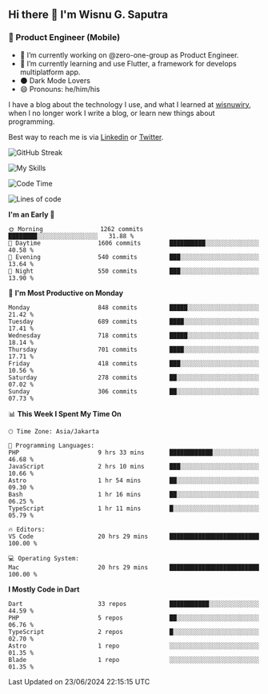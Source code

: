 ## Hi there 👋 I'm Wisnu G. Saputra

### :mobile_phone_off: Product Engineer (Mobile)

- 🔭 I’m currently working on @zero-one-group as Product Engineer.
- 🌱 I’m currently learning and use Flutter, a framework for develops multiplatform app.
- 🌑 Dark Mode Lovers
- 😄 Pronouns: he/him/his

I have a blog about the technology I use, and what I learned at [wisnuwiry](https://wisnuwiry.space/), when I no longer work I write a blog, or learn new things about programming.

Best way to reach me is via [Linkedin](https://www.linkedin.com/in/wisnu-saputra/) or [Twitter](https://twitter.com/wisnuwiry).

![GitHub Streak](https://streak-stats.demolab.com?user=wisnuwiry&theme=dark&hide_border=true)

![My Skills](https://skillicons.dev/icons?i=dart,flutter,kotlin,swift,go,js,css,neovim,git,linux&perline=5)

<!--START_SECTION:waka-->
![Code Time](http://img.shields.io/badge/Code%20Time-1%2C371%20hrs%2035%20mins-blue)

![Lines of code](https://img.shields.io/badge/From%20Hello%20World%20I%27ve%20Written-5.8%20million%20lines%20of%20code-blue)

**I'm an Early 🐤** 

```text
🌞 Morning                1262 commits        ████████░░░░░░░░░░░░░░░░░   31.88 % 
🌆 Daytime                1606 commits        ██████████░░░░░░░░░░░░░░░   40.58 % 
🌃 Evening                540 commits         ███░░░░░░░░░░░░░░░░░░░░░░   13.64 % 
🌙 Night                  550 commits         ███░░░░░░░░░░░░░░░░░░░░░░   13.90 % 
```
📅 **I'm Most Productive on Monday** 

```text
Monday                   848 commits         █████░░░░░░░░░░░░░░░░░░░░   21.42 % 
Tuesday                  689 commits         ████░░░░░░░░░░░░░░░░░░░░░   17.41 % 
Wednesday                718 commits         █████░░░░░░░░░░░░░░░░░░░░   18.14 % 
Thursday                 701 commits         ████░░░░░░░░░░░░░░░░░░░░░   17.71 % 
Friday                   418 commits         ███░░░░░░░░░░░░░░░░░░░░░░   10.56 % 
Saturday                 278 commits         ██░░░░░░░░░░░░░░░░░░░░░░░   07.02 % 
Sunday                   306 commits         ██░░░░░░░░░░░░░░░░░░░░░░░   07.73 % 
```


📊 **This Week I Spent My Time On** 

```text
🕑︎ Time Zone: Asia/Jakarta

💬 Programming Languages: 
PHP                      9 hrs 33 mins       ████████████░░░░░░░░░░░░░   46.68 % 
JavaScript               2 hrs 10 mins       ███░░░░░░░░░░░░░░░░░░░░░░   10.66 % 
Astro                    1 hr 54 mins        ██░░░░░░░░░░░░░░░░░░░░░░░   09.30 % 
Bash                     1 hr 16 mins        ██░░░░░░░░░░░░░░░░░░░░░░░   06.25 % 
TypeScript               1 hr 11 mins        █░░░░░░░░░░░░░░░░░░░░░░░░   05.79 % 

🔥 Editors: 
VS Code                  20 hrs 29 mins      █████████████████████████   100.00 % 

💻 Operating System: 
Mac                      20 hrs 29 mins      █████████████████████████   100.00 % 
```

**I Mostly Code in Dart** 

```text
Dart                     33 repos            ███████████░░░░░░░░░░░░░░   44.59 % 
PHP                      5 repos             ██░░░░░░░░░░░░░░░░░░░░░░░   06.76 % 
TypeScript               2 repos             █░░░░░░░░░░░░░░░░░░░░░░░░   02.70 % 
Astro                    1 repo              ░░░░░░░░░░░░░░░░░░░░░░░░░   01.35 % 
Blade                    1 repo              ░░░░░░░░░░░░░░░░░░░░░░░░░   01.35 % 
```




 Last Updated on 23/06/2024 22:15:15 UTC
<!--END_SECTION:waka-->
